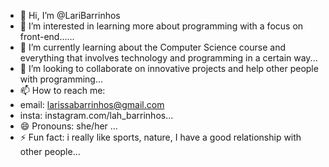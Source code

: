 - 👋 Hi, I’m @LariBarrinhos
- 👀 I’m interested in learning more about programming with a focus on front-end......
- 🌱 I’m currently learning about the Computer Science course and everything that involves technology and programming in a certain way...
- 💞️ I’m looking to collaborate on innovative projects and help other people with programming...
- 📫 How to reach me:
- email: larissabarrinhos@gmail.com
- insta: instagram.com/lah_barrinhos...
- 😄 Pronouns: she/her ...
- ⚡ Fun fact: i really like sports, nature, I have a good relationship with other people...

<!---
LariBarrinhos/LariBarrinhos is a ✨ special ✨ repository because its `README.md` (this file) appears on your GitHub profile.
You can click the Preview link to take a look at your changes.
--->
